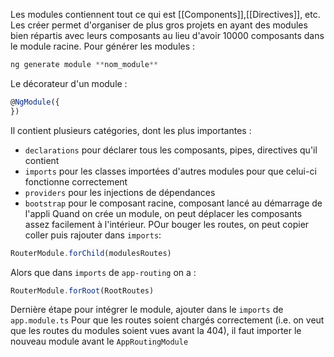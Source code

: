 Les modules contiennent tout ce qui est [[Components]],[[Directives]], etc. 
Les créer permet d'organiser de plus gros projets en ayant des modules bien répartis avec leurs composants au lieu d'avoir 10000 composants dans le module racine.
Pour générer les modules :
```Powershell
ng generate module **nom_module**
```
Le décorateur d'un module :
```typescript
@NgModule({
})
```
Il contient plusieurs catégories, dont les plus importantes :
- `declarations` pour déclarer tous les composants, pipes, directives qu'il contient
- `imports` pour les classes importées d'autres modules pour que celui-ci fonctionne correctement
- `providers` pour les injections de dépendances
- `bootstrap` pour le composant racine, composant lancé au démarrage de l'appli
Quand on crée un module, on peut déplacer les composants assez facilement à l'intérieur. POur bouger les routes, on peut copier coller puis rajouter dans `imports`:
```typescript
RouterModule.forChild(modulesRoutes)
```
Alors que dans `imports` de `app-routing` on a :
```typescript
RouterModule.forRoot(RootRoutes)
```
Dernière étape pour intégrer le module, ajouter dans le `imports` de `app.module.ts`
Pour que les routes soient chargés correctement (i.e. on veut que les routes du modules soient vues avant la 404), il faut importer le nouveau module avant le `AppRoutingModule`
